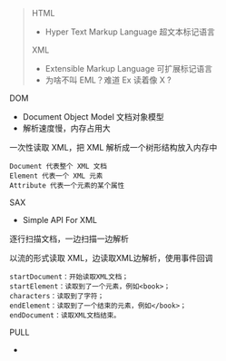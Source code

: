 > HTML
> 
> - Hyper Text Markup Language 超文本标记语言
> 
> XML 
> 
> - Extensible Markup Language 可扩展标记语言
> - 为啥不叫 EML？难道 Ex 读着像 X ?

DOM 

- Document Object Model 文档对象模型
- 解析速度慢，内存占用大

一次性读取 XML，把 XML 解析成一个树形结构放入内存中

```
Document 代表整个 XML 文档
Element 代表一个 XML 元素
Attribute 代表一个元素的某个属性
```

SAX

- Simple API  For XML

逐行扫描文档，一边扫描一边解析

以流的形式读取 XML，边读取XML边解析，使用事件回调

```
startDocument：开始读取XML文档；
startElement：读取到了一个元素，例如<book>；
characters：读取到了字符；
endElement：读取到了一个结束的元素，例如</book>；
endDocument：读取XML文档结束。
```

PULL

- 